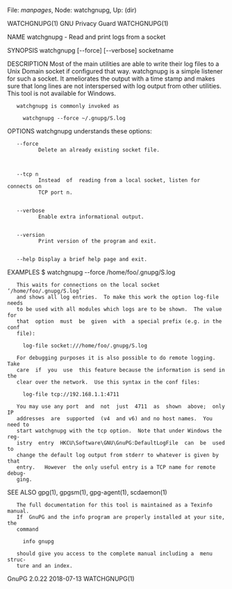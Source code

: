 File: *manpages*,  Node: watchgnupg,  Up: (dir)

WATCHGNUPG(1)                  GNU Privacy Guard                 WATCHGNUPG(1)



NAME
       watchgnupg - Read and print logs from a socket

SYNOPSIS
       watchgnupg [--force] [--verbose] socketname


DESCRIPTION
       Most  of the main utilities are able to write their log files to a Unix
       Domain socket if configured that way.  watchgnupg is a simple  listener
       for  such  a  socket.   It ameliorates the output with a time stamp and
       makes sure that long lines are not interspersed with  log  output  from
       other utilities.  This tool is not available for Windows.



       watchgnupg is commonly invoked as

         watchgnupg --force ~/.gnupg/S.log


OPTIONS
       watchgnupg understands these options:



       --force
              Delete an already existing socket file.



       --tcp n
              Instead  of  reading from a local socket, listen for connects on
              TCP port n.


       --verbose
              Enable extra informational output.


       --version
              Print version of the program and exit.


       --help Display a brief help page and exit.




EXAMPLES
         $ watchgnupg --force /home/foo/.gnupg/S.log

       This waits for connections on the local socket ‘/home/foo/.gnupg/S.log’
       and shows all log entries.  To make this work the option log-file needs
       to be used with all modules which logs are to be shown.  The value  for
       that  option  must  be  given  with  a special prefix (e.g. in the conf
       file):

         log-file socket:///home/foo/.gnupg/S.log

       For debugging purposes it is also possible to do remote logging.   Take
       care  if  you  use  this feature because the information is send in the
       clear over the network.  Use this syntax in the conf files:

         log-file tcp://192.168.1.1:4711

       You may use any port  and  not  just  4711  as  shown  above;  only  IP
       addresses  are  supported  (v4  and v6) and no host names.  You need to
       start watchgnupg with the tcp option.  Note that under Windows the reg‐
       istry  entry  HKCU\Software\GNU\GnuPG:DefaultLogFile  can  be  used  to
       change the default log output from stderr to whatever is given by  that
       entry.   However  the only useful entry is a TCP name for remote debug‐
       ging.



SEE ALSO
       gpg(1), gpgsm(1), gpg-agent(1), scdaemon(1)

       The full documentation for this tool is maintained as a Texinfo manual.
       If  GnuPG and the info program are properly installed at your site, the
       command

         info gnupg

       should give you access to the complete manual including a  menu  struc‐
       ture and an index.









GnuPG 2.0.22                      2018-07-13                     WATCHGNUPG(1)
